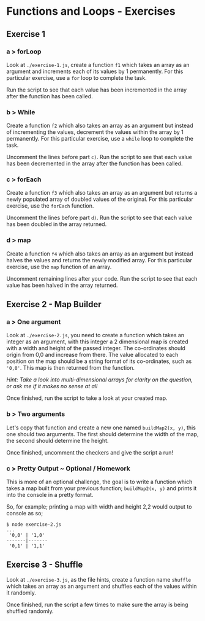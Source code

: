 # Functions and Loops - Exercises

## Exercise 1

### a > forLoop

Look at `./exercise-1.js`, create a function `f1` which takes an array as an argument and increments each of its values by 1 permanently. For this particular exercise, use a `for` loop to complete the task.

Run the script to see that each value has been incremented in the array after the function has been called.

### b > While

Create a function `f2` which also takes an array as an argument but instead of incrementing the values, decrement the values within the array by 1 permanently. For this particular exercise, use a `while` loop to complete the task.

Uncomment the lines before part `c)`. Run the script to see that each value has been decremented in the array after the function has been called.

### c > forEach

Create a function `f3` which also takes an array as an argument but returns a newly populated array of doubled values of the original. For this particular exercise, use the `forEach` function.

Uncomment the lines before part `d)`. Run the script to see that each value has been doubled in the array returned.

### d > map

Create a function `f4` which also takes an array as an argument but instead halves the values and returns the newly modified array. For this particular exercise, use the `map` function of an array.

Uncomment remaining lines after your code. Run the script to see that each value has been halved in the array returned.

## Exercise 2 - Map Builder

### a > One argument

Look at `./exercise-2.js`, you need to create a function which takes an integer as an argument, with this integer a 2 dimensional map is created with a width and height of the passed integer. The co-ordinates should origin from 0,0 and increase from there. The value allocated to each position on the map should be a string format of its co-ordinates, such as `'0,0'`. This map is then returned from the function.

_Hint: Take a look into multi-dimensional arrays for clarity on the question, or ask me if it makes no sense at all_

Once finished, run the script to take a look at your created map.

### b > Two arguments

Let's copy that function and create a new one named `buildMap2(x, y)`, this one should two arguments. The first should determine the width of the map, the second should determine the height.

Once finished, uncomment the checkers and give the script a run!

### c > Pretty Output ~ Optional / Homework

This is more of an optional challenge, the goal is to write a function which takes a map built from your previous function; `buildMap2(x, y)` and prints it into the console in a pretty format.

So, for example; printing a map with width and height 2,2 would output to console as so;

```
$ node exercise-2.js
...
 '0,0' | '1,0'
-------|-------
 '0,1' | '1,1'
```

## Exercise 3 - Shuffle

Look at `./exercise-3.js`, as the file hints, create a function name `shuffle` which takes an array as an argument and shuffles each of the values within it randomly.

Once finished, run the script a few times to make sure the array is being shuffled randomly.
